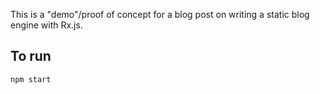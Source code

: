 This is a "demo"/proof of concept for a blog post on writing a static blog engine with Rx.js.

## To run

`npm start`